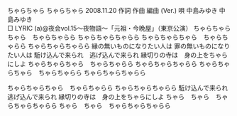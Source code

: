 ちゃらちゃら
ちゃらちゃら
2008.11.20
作詞  作曲  編曲 (Ver.)   唄
中島みゆき   中島みゆき       
□ LYRIC (a)@夜会vol.15～夜物語～「元祖・今晩屋」（東京公演）
ちゃらちゃらちゃら　ちゃらちゃらら
ちゃらちゃらちゃらら
ちゃらちゃらちゃら　ちゃらちゃらら
ちゃらちゃらちゃらら
縁の無いものになりたい人は
罪の無いものになりたい人は
駈け込んで来られ　逃げ込んで来られ
縁切りの寺は　身の上をちゃらにしよ
ちゃらちゃらちゃら　ちゃらちゃらら
ちゃらちゃらちゃらら
ちゃらちゃらちゃら　ちゃらちゃらら
ちゃらちゃらちゃらら

ちゃらちゃらちゃら　ちゃらちゃらら
ちゃらちゃらちゃらら
駈け込んで来られ　逃げ込んで来られ
縁切りの寺は　身の上をちゃらにしよ
ちゃら　ちゃら　ちゃらちゃらちゃらら
ちゃら　ちゃら　ちゃらちゃらちゃらら